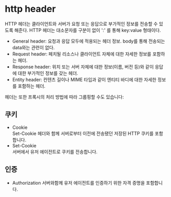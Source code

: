 # http header

HTTP 헤더는 클라이언트와 서버가 요청 또는 응답으로 부가적인 정보를 전송할 수 있도록 해준다. HTTP 헤더는 대소문자를 구분이 없이 ':' 를 통해 key:value 형태이다. 


- General header: 요청과 응답 모두에 적용되는 헤더 정보.  body를 통해 전송되는 data와는 관련이 없다.
- Request header: 페치될 리소스나 클라이언트 자체에 대한 자세한 정보를 포함하는 헤더.
- Response header: 위치 또는 서버 자체에 대한 정보(이름, 버전 등)와 같이 응답에 대한 부가적인 정보를 갖는 헤더.
- Entity header: 컨텐츠 길이나 MIME 타입과 같이 엔티티 바디에 대한 자세한 정보를 포함하는 헤더.

헤더는 또한 프록시의 처리 방법에 따라 그룹핑할 수도 있습니다:

## 쿠키
- Cookie  
Set-Cookie 헤더와 함께 서버로부터 이전에 전송됐던 저장된 HTTP 쿠키를 포함합니다. 
- Set-Cookie  
서버에서 유저 에이전트로 쿠키를 전송합니다.

## 인증 
- Authorization
서버와함께 유저 에이전트를 인증하기 위한 자격 증명을 포함합니다.